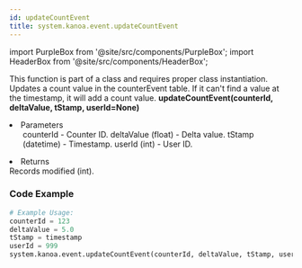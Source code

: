 ```yaml
---
id: updateCountEvent
title: system.kanoa.event.updateCountEvent
---
```


import PurpleBox from '@site/src/components/PurpleBox';
import HeaderBox from '@site/src/components/HeaderBox';

<PurpleBox>This function is part of a class and requires proper class instantiation.</PurpleBox>
<HeaderBox header="Description">
    Updates a count value in the counterEvent table. If it can't find a value at the timestamp, it will add a count value.
</HeaderBox>
<HeaderBox header="Syntax">
    <b>updateCountEvent(counterId, deltaValue, tStamp, userId=None)</b>
    <li>Parameters <br />
        <ul>
            counterId - Counter ID.
            deltaValue (float) - Delta value.
            tStamp (datetime) - Timestamp.
            userId (int) - User ID.
        </ul>
    </li>
    <li>Returns <br />
        Records modified (int).
    </li>
</HeaderBox>

### Code Example

```python
# Example Usage:
counterId = 123
deltaValue = 5.0
tStamp = timestamp
userId = 999
system.kanoa.event.updateCountEvent(counterId, deltaValue, tStamp, userId)

